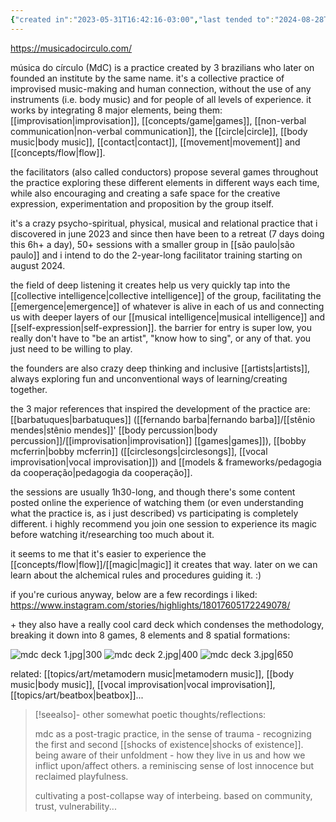 ```yaml
---
{"created in":"2023-05-31T16:42:16-03:00","last tended to":"2024-08-28T13:24:00-03:00","aliases":["MdC","mdc"],"tags":["music","play","🌿","host","practice"],"relevancescore":94,"dg-publish":true,"permalink":"/responses/art/musica-do-circulo/","dgPassFrontmatter":true,"created":"2023-05-31T16:42:16.760-03:00","updated":"2024-08-28T14:18:23.059-03:00"}
---
```


https://musicadocirculo.com/

música do círculo (MdC) is a practice created by 3 brazilians who later on founded an institute by the same name. it's a collective practice of improvised music-making and human connection, without the use of any instruments (i.e. body music) and for people of all levels of experience. it works by integrating 8 major elements, being them: [[improvisation\|improvisation]], [[concepts/game\|games]], [[non-verbal communication\|non-verbal communication]], the [[circle\|circle]], [[body music\|body music]], [[contact\|contact]], [[movement\|movement]] and [[concepts/flow\|flow]].

the facilitators (also called conductors) propose several games throughout the practice exploring these different elements in different ways each time, while also encouraging and creating a safe space for the creative expression, experimentation and proposition by the group itself.

it's a crazy psycho-spiritual, physical, musical and relational practice that i discovered in june 2023 and since then have been to a retreat (7 days doing this 6h+ a day), 50+ sessions with a smaller group in [[são paulo\|são paulo]] and i intend to do the 2-year-long facilitator training starting on august 2024.

the field of deep listening it creates help us very quickly tap into the [[collective intelligence\|collective intelligence]] of the group, facilitating the [[emergence\|emergence]] of whatever is alive in each of us and connecting us with deeper layers of our [[musical intelligence\|musical intelligence]] and [[self-expression\|self-expression]]. the barrier for entry is super low, you really don't have to "be an artist", "know how to sing", or any of that. you just need to be willing to play.

the founders are also crazy deep thinking and inclusive [[artists\|artists]], always exploring fun and unconventional ways of learning/creating together.

the 3 major references that inspired the development of the practice are: [[barbatuques\|barbatuques]] ([[fernando barba\|fernando barba]]/[[stênio mendes\|stênio mendes]]' [[body percussion\|body percussion]]/[[improvisation\|improvisation]] [[games\|games]]), [[bobby mcferrin\|bobby mcferrin]] ([[circlesongs\|circlesongs]], [[vocal improvisation\|vocal improvisation]]) and [[models & frameworks/pedagogia da cooperação\|pedagogia da cooperação]].

the sessions are usually 1h30-long, and though there's some content posted online the experience of watching them (or even understanding what the practice is, as i just described) vs participating is completely different. i highly recommend you join one session to experience its magic before watching it/researching too much about it.

it seems to me that it's easier to experience the [[concepts/flow\|flow]]/[[magic\|magic]] it creates that way. later on we can learn about the alchemical rules and procedures guiding it. :)

if you're curious anyway, below are a few recordings i liked:
https://www.instagram.com/stories/highlights/18017605172249078/

\+ they also have a really cool card deck which condenses the methodology, breaking it down into 8 games, 8 elements and 8 spatial formations:


<div class="transclusion internal-embed is-loaded"><div class="markdown-embed">




![mdc deck 1.jpg|300](/img/user/assets/mdc%20deck%201.jpg)  ![mdc deck 2.jpg|400](/img/user/assets/mdc%20deck%202.jpg)  ![mdc deck 3.jpg|650](/img/user/assets/mdc%20deck%203.jpg) 

</div></div>


related: [[topics/art/metamodern music\|metamodern music]], [[body music\|body music]], [[vocal improvisation\|vocal improvisation]], [[topics/art/beatbox\|beatbox]]...

> [!seealso]- other somewhat poetic thoughts/reflections:
> 
> mdc as a post-tragic practice, in the sense of trauma - recognizing the first and second [[shocks of existence\|shocks of existence]]. being aware of their unfoldment - how they live in us and how we inflict upon/affect others. a reminiscing sense of lost innocence but reclaimed playfulness.
> 
> cultivating a post-collapse way of interbeing. based on community, trust, vulnerability...

